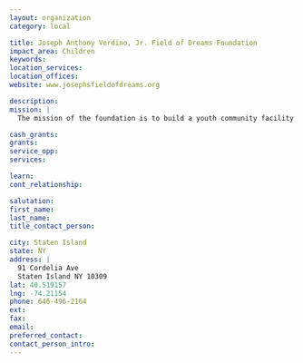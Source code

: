 ```yaml
---
layout: organization
category: local

title: Joseph Anthony Verdino, Jr. Field of Dreams Foundation
impact_area: Children
keywords: 
location_services: 
location_offices: 
website: www.josephsfieldofdreams.org

description: 
mission: |
  The mission of the foundation is to build a youth community facility on Staten Island, comprised of a state of the art outdoor baseball stadium and an indoor instructional facility.  The heart of our mission is to give back to our community which has given us so much.  Joseph's love and passion were baseball.  Wherever Joseph went, he always had his ball and glove with him.  Joseph loved the community that he lived in. Although this is a community based project, the basis of the foundation is to provide athletic opportunities for children that will inspire them in a positive manner.  Our belief is that any cause that benefits children would be a worthy cause for any donor in or outside of our community.

cash_grants: 
grants: 
service_opp: 
services: 

learn: 
cont_relationship: 

salutation: 
first_name: 
last_name: 
title_contact_person: 

city: Staten Island
state: NY
address: |
  91 Cordelia Ave     
  Staten Island NY 10309
lat: 40.519157
lng: -74.21154
phone: 646-496-2164
ext: 
fax: 
email: 
preferred_contact: 
contact_person_intro: 
---
```

